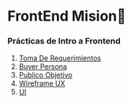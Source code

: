 # FrontEnd Mision🚀

### Prácticas de Intro a Frontend

1. [Toma De Requerimientos](https://docs.google.com/document/d/1kH-V9tqA8SEKU9FnPHyMcirwkRE4b_Qq8WHQYg8DCeg/edit?usp=sharing)
2. [Buyer Persona]()
3. [Publico Objetivo](https://miro.com/app/board/uXjVOIY7TrM=/?invite_link_id=114966157778)
4. [Wireframe UX](https://github.com/SrKarol/LaunchX-Frontend/blob/Personal/INTRO/assets/Inicio.png,https://github.com/SrKarol/LaunchX-Frontend/blob/Personal/INTRO/assets/register.png)
5. [UI](https://github.com/SrKarol/LaunchX-Frontend/blob/Personal/INTRO/assets/ui.png)
